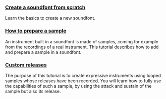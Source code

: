 ### [Create a soundfont from scratch](tutorials/create-a-soundfont-from-scratch.md)

Learn the basics to create a new soundfont.


### [How to prepare a sample](tutorials/how-to-prepare-a-sample.md)

An instrument built in a soundfont is made of samples, coming for example from the recordings of a real instrument.
This tutorial describes how to add and prepare a sample in a soundfont.


### [Custom releases](tutorials/using-custom-releases-in-an-instrument.md)

The purpose of this tutorial is to create expressive instruments using looped samples whose releases have been recorded.
You will learn how to fully use the capabilities of such a sample, by using the attack and sustain of the sample but also its release.
